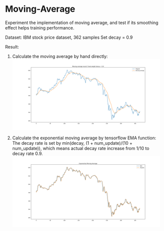 # Moving-Average
Experiment the implementation of moving average, and test if its smoothing effect helps training performance.


Dataset: IBM stock price dataset, 362 samples
Set decay = 0.9

Result:
1. Calculate the moving average by hand directly:
![image](https://github.com/laurence-lin/Moving-Average/blob/master/moving%20average%20result.png)

2. Calculate the exponential moving average by tensorflow EMA function:
The decay rate is set by min(decay, (1 + num_update)/(10 + num_update)), which means actual decay rate increase from 1/10 to decay rate 0.9.
![image](https://github.com/laurence-lin/Moving-Average/blob/master/EMA.png)
